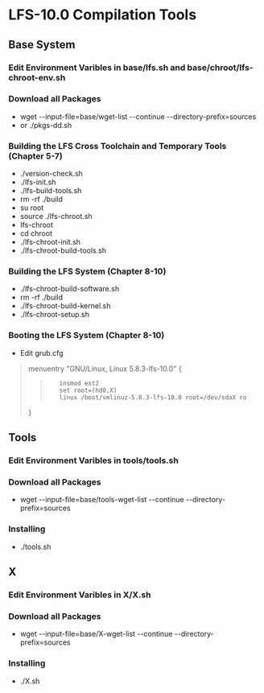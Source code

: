 # LFS-10.0 Compilation Tools

## Base System

### Edit Environment Varibles in base/lfs.sh and base/chroot/lfs-chroot-env.sh   

### Download all Packages  
- wget --input-file=base/wget-list --continue --directory-prefix=sources  
- or ./pkgs-dd.sh   

### Building the LFS Cross Toolchain and Temporary Tools (Chapter 5-7)   
- ./version-check.sh   
- ./lfs-init.sh   
- ./lfs-build-tools.sh   
- rm -rf ./build   
- su root   
- source ./lfs-chroot.sh   
- lfs-chroot   
- cd chroot   
- ./lfs-chroot-init.sh   
- ./lfs-chroot-build-tools.sh  

### Building the LFS System (Chapter 8-10)
- ./lfs-chroot-build-software.sh   
- rm -rf ./build   
- ./lfs-chroot-build-kernel.sh   
- ./lfs-chroot-setup.sh    
    
### Booting the LFS System (Chapter 8-10)
- Edit grub.cfg
> menuentry "GNU/Linux, Linux 5.8.3-lfs-10.0" {   
>>        insmod ext2  
>>        set root=(hd0,X)  
>>        linux /boot/vmlinuz-5.8.3-lfs-10.0 root=/dev/sdaX ro  
> } 

## Tools
### Edit Environment Varibles in tools/tools.sh 
  
### Download all Packages  
- wget --input-file=base/tools-wget-list --continue --directory-prefix=sources 

### Installing   
- ./tools.sh


## X
### Edit Environment Varibles in X/X.sh 
  
### Download all Packages  
- wget --input-file=base/X-wget-list --continue --directory-prefix=sources 

### Installing  
- ./X.sh
